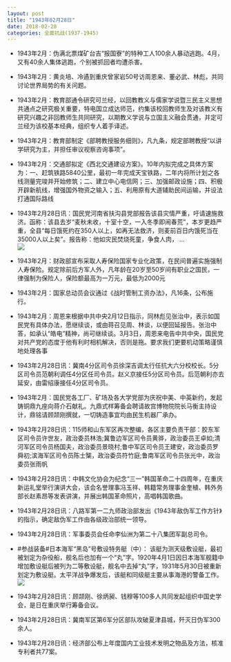 ```yaml
---
layout: post
title: "1943年02月28日"
date: 2018-02-28
categories: 全面抗战(1937-1945)
---
```


<meta name="referrer" content="no-referrer" />

- 1943年2月：伪满北票煤矿台吉“报国寮”的特种工人100余人暴动逃跑。4月，又有40余人集体逃跑，个别被抓回者均遭杀害。 

- 1943年2月：黄炎培、冷遹到重庆曾家岩50号访周恩来、董必武、林彪，共同讨论世界局势的有关问题。 

- 1943年2月：教育部通令研究可兰经，以回教教义与儒家学说暨三民主义思想共通点之研究极关重要，特电国立成达师范，约集该校回教师生及对该教义有研究兴趣之非回教师生共同研究，以期教义学说与立国主义融会贯通，并定可兰经为该校基本经典，组织专人着手译述。 

- 1943年2月：教育部制定《部聘教授服务细则》，凡九条，规定部聘教授“以讲学研究为主，并担任审议视察咨询事项”。 

- 1943年2月：交通部拟定《西北交通建设方案》。10年内拟完成之具体方案为：一、赶筑铁路5840公里，最初一年完成天宝铁路，二年内将所计划之各线测量完竣并开始修筑；二、建立中心电信网；三、加强邮政设施；四、积极开辟新航线，增强国外物资之输入；五、利用原有大道辅助民间运输，并设法打通国际路线 

- 1943年2月28日讯：国民党河南省扶沟县党部报告该县灾情严重，吁请速施救济。函称：该县去岁“麦秋未收，十室十空，一入冬季即闹春荒”，本岁更趋严重，全县“每日饿死约在350人以上，如再无法救济，则麦前百日内饿死当在35000人以上矣”。报告称：他如灾民焚烧死童，争食人肉， ... <br/><img src="https://wx4.sinaimg.cn/large/aca367d8ly1fowbeb4fjfj20c809zmx8.jpg" />

- 1943年2月：财政部宣布采取人寿保险国家专业化政策，在民间普遍实施强制人寿保险。规定除前后方军人外，凡年龄在20岁至50岁间有职业之国民，一律强制为保险人，保险额最高为一万元，最低为2000元 

- 1943年2月：国家总动员会议通过《战时管制工资办法》，凡16条，公布施行。 

- 1943年2月：周恩来根据中共中央2月12日指示，同林彪见张治中，表示如国民党有具体办法，愿继续谈，或由蒋召见周、林谈，以便回延报告。张治中答，如承认“皓电”精神，尚可继续谈。3月3日，周恩来电告中共中央，国民党对共产党的态度于他有利时相机解决，否则是拖。要求我们更要机动策略谨慎地处理各事 

- 1943年2月28日讯：冀南4分区司令员徐深吉调太行任抗大六分校校长。5分区司令员范朝利调任4分区任司令员。赵义京接任5分区司令员。后范朝利亦去延安，由雷绍康接任4分区司令员。 

- 1943年2月：国民党各工厂、矿场及各大学党部为庆祝中美、中英新约，发起铸铜鼎九座向蒋介石献礼。九鼎式样筹备会聘请故宫博物院院长马衡主持设计，鼎铭请顾颉刚撰就，一切铸造事宜均由民生机器厂承办。 

- 1943年2月28日讯：115师和山东军区再次整编，各区主要负责干部：胶东军区司令员许世友，政治委员林浩;冀鲁边军区司令员黄骅，政治委员王卓如;清河军区司令员杨国夫，政治委员景晓村;鲁中军区司令员王建安，政治委员罗舜初;滨海军区司令员陈士榘，政治委员符竹庭;鲁南军区司令员张光中，政治委员张雨帆 

- 1943年2月28日讯：中韩文化协会为纪念“三一”韩国革命二十四周年，在重庆新运礼堂举行演讲大会，该会名誉理事冯玉祥、韩籍常务理事金奎植、韩外务部长赵素昂等发表讲演，并展出韩国革命照片，高唱韩国歌曲。 

- 1943年2月28日讯：八路军第一二九师政治部发出《1943年敌伪军工作方针》的指示，确定敌伪军工作由各级政治部统一领导。 

- 1943年2月28日讯：军事委员会任命李仙洲为第二十八集团军副总司令。 

- #参战装备#日本海军“黑岛”号敷设特务艇（中）： 该艇为测天级敷设艇，最初被划定为杂役船，舰名后也加有一个“丸”字。1920年4月1日因日本海军舰籍中增加敷设艇后被列为二等敷设艇，舰名中去掉“丸”字，1931年5月30日被重新划定为敷设艇。太平洋战争爆发后，该艇和同级艇主要从事海港的警备工作。 <br/><img src="https://wx2.sinaimg.cn/large/aca367d8ly1fovxiror3pj20dc08wq4h.jpg" />

- 1943年2月28日讯：顾颉刚、徐炳昶、钱穆等100多人共同发起组织中国史学会，是日在重庆举行筹备会议。 

- 1943年2月28日讯：冀南军区第6军分区部队攻破夏津县城，歼灭日伪军300余人。 

- 1943年2月28日讯：经济部公布上年度国内工业技术发明之物品及方法，核准专利者共77案。 

